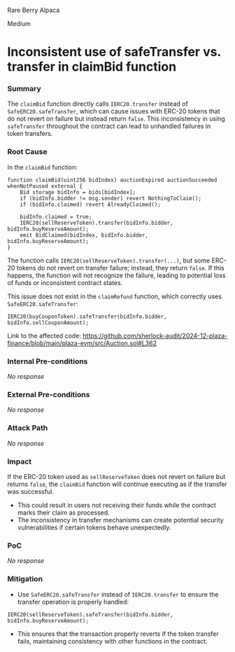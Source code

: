 Rare Berry Alpaca

Medium

# Inconsistent use of safeTransfer vs. transfer in claimBid function

### Summary

The `claimBid` function directly calls `IERC20.transfer` instead of `SafeERC20.safeTransfer`, which can cause issues with ERC-20 tokens that do not revert on failure but instead return `false`. This inconsistency in using `safeTransfer` throughout the contract can lead to unhandled failures in token transfers.


### Root Cause

In the `claimBid` function:

```solidity
function claimBid(uint256 bidIndex) auctionExpired auctionSucceeded whenNotPaused external {
    Bid storage bidInfo = bids[bidIndex];
    if (bidInfo.bidder != msg.sender) revert NothingToClaim();
    if (bidInfo.claimed) revert AlreadyClaimed();

    bidInfo.claimed = true;
    IERC20(sellReserveToken).transfer(bidInfo.bidder, bidInfo.buyReserveAmount);
    emit BidClaimed(bidIndex, bidInfo.bidder, bidInfo.buyReserveAmount);
}
```

The function calls `IERC20(sellReserveToken).transfer(...)`, but some ERC-20 tokens do not revert on transfer failure; instead, they return `false`. If this happens, the function will not recognize the failure, leading to potential loss of funds or inconsistent contract states.

This issue does not exist in the `claimRefund` function, which correctly uses `SafeERC20.safeTransfer`:

```solidity
IERC20(buyCouponToken).safeTransfer(bidInfo.bidder, bidInfo.sellCouponAmount);
```
Link to the affected code:
https://github.com/sherlock-audit/2024-12-plaza-finance/blob/main/plaza-evm/src/Auction.sol#L362


### Internal Pre-conditions

_No response_

### External Pre-conditions

_No response_

### Attack Path

_No response_

### Impact

If the ERC-20 token used as `sellReserveToken` does not revert on failure but returns `false`, the `claimBid` function will continue executing as if the transfer was successful.
- This could result in users not receiving their funds while the contract marks their claim as processed.
- The inconsistency in transfer mechanisms can create potential security vulnerabilities if certain tokens behave unexpectedly.

### PoC

_No response_

### Mitigation

- Use `SafeERC20.safeTransfer` instead of `IERC20.transfer` to ensure the transfer operation is properly handled:

```solidity
IERC20(sellReserveToken).safeTransfer(bidInfo.bidder, bidInfo.buyReserveAmount);
```

- This ensures that the transaction properly reverts if the token transfer fails, maintaining consistency with other functions in the contract.